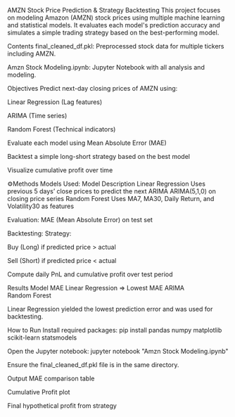 AMZN Stock Price Prediction & Strategy Backtesting
This project focuses on modeling Amazon (AMZN) stock prices using multiple machine learning and statistical models. It evaluates each model's prediction accuracy and simulates a simple trading strategy based on the best-performing model.

Contents
final_cleaned_df.pkl: Preprocessed stock data for multiple tickers including AMZN.

Amzn Stock Modeling.ipynb: Jupyter Notebook with all analysis and modeling.

Objectives
Predict next-day closing prices of AMZN using:

Linear Regression (Lag features)

ARIMA (Time series)

Random Forest (Technical indicators)

Evaluate each model using Mean Absolute Error (MAE)

Backtest a simple long-short strategy based on the best model

Visualize cumulative profit over time

⚙Methods
Models Used:
Model	Description
Linear Regression	Uses previous 5 days’ close prices to predict the next
ARIMA	ARIMA(5,1,0) on closing price series
Random Forest	Uses MA7, MA30, Daily Return, and Volatility30 as features

Evaluation:
MAE (Mean Absolute Error) on test set

Backtesting:
Strategy:

Buy (Long) if predicted price > actual

Sell (Short) if predicted price < actual

Compute daily PnL and cumulative profit over test period

Results
Model	MAE
Linear Regression	=> Lowest MAE
ARIMA	
Random Forest	

Linear Regression yielded the lowest prediction error and was used for backtesting.

How to Run
Install required packages:
pip install pandas numpy matplotlib scikit-learn statsmodels

Open the Jupyter notebook:
jupyter notebook "Amzn Stock Modeling.ipynb"

Ensure the final_cleaned_df.pkl file is in the same directory.

Output
MAE comparison table

Cumulative Profit plot

Final hypothetical profit from strategy
